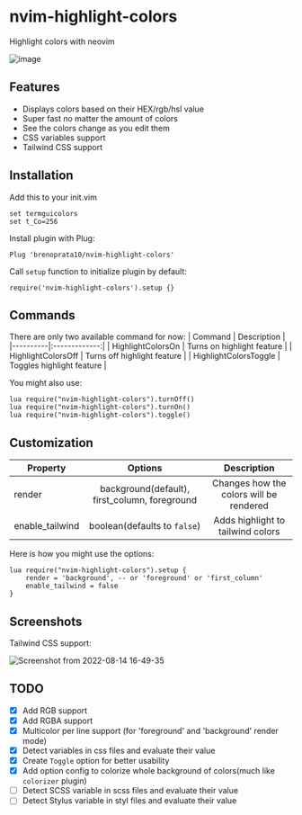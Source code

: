 # nvim-highlight-colors
Highlight colors with neovim

![image](https://user-images.githubusercontent.com/26099427/179988116-ff24d0a7-084d-403f-bca8-63dd7bb08fed.png)

## Features
- Displays colors based on their HEX/rgb/hsl value
- Super fast no matter the amount of colors
- See the colors change as you edit them
- CSS variables support
- Tailwind CSS support

## Installation
Add this to your init.vim
```
set termguicolors
set t_Co=256
```

Install plugin with Plug:
```
Plug 'brenoprata10/nvim-highlight-colors'
```

Call `setup` function to initialize plugin by default:
```
require('nvim-highlight-colors').setup {}
```

## Commands
There are only two available command for now:
| Command   |      Description      |
|----------|:-------------:|
| HighlightColorsOn |  Turns on highlight feature |
| HighlightColorsOff |    Turns off highlight feature   |
| HighlightColorsToggle |    Toggles highlight feature   |

You might also use:
```
lua require("nvim-highlight-colors").turnOff()
lua require("nvim-highlight-colors").turnOn()
lua require("nvim-highlight-colors").toggle()
```

## Customization
| Property |      Options      | Description
|----------|:-------------:|:----------:|
| render |  background(default), first_column, foreground | Changes how the colors will be rendered |
| enable_tailwind |  boolean(defaults to `false`) | Adds highlight to tailwind colors |

Here is how you might use the options:
```
lua require("nvim-highlight-colors").setup {
	render = 'background', -- or 'foreground' or 'first_column'
	enable_tailwind = false
}
```
## Screenshots
Tailwind CSS support:

![Screenshot from 2022-08-14 16-49-35](https://user-images.githubusercontent.com/26099427/184542562-855fcdd4-c08d-4805-b756-8cbbf442382f.png)

## TODO
- [X] Add RGB support
- [X] Add RGBA support
- [X] Multicolor per line support (for 'foreground' and 'background' render mode)
- [X] Detect variables in css files and evaluate their value
- [X] Create `Toggle` option for better usability
- [X] Add option config to colorize whole background of colors(much like `colorizer` plugin)
- [ ] Detect SCSS variable in scss files and evaluate their value
- [ ] Detect Stylus variable in styl files and evaluate their value
